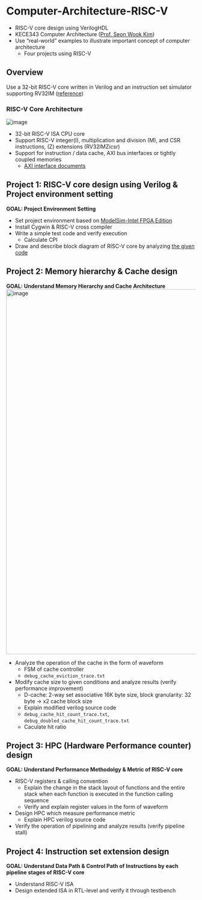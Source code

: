 # Computer-Architecture-RISC-V
* RISC-V core design using VerilogHDL
* KECE343 Computer Architecture ([Prof. Seon Wook Kim](http://compiler.korea.ac.kr/?_ga=2.194478564.854245486.1646472198-316617093.1632121575))
* Use “real-world” examples to illustrate important concept of computer architecture
  * Four projects using RISC-V

## Overview
Use a 32-bit RISC-V core written in Verilog and an instruction set simulator supporting RV32IM ([reference](https://github.com/ultraembedded/riscv))
<br>

### RISC-V Core Architecture
![image](https://user-images.githubusercontent.com/37537248/156884274-9fe0f9ec-cccb-4a1e-9690-0c7d6edd57ae.png)
* 32-bit RISC-V ISA CPU core
* Support RISC-V integer(I), multiplication and division (M), and CSR instructions, (Z) extensions (RV32IMZicsr)
* Support for instruction / data cache, AXI bus interfaces or tightly coupled memories
  * [AXI interface documents](https://www.xilinx.com/support/documentation/ip_documentation/ug761_axi_reference_guide.pdf)

## Project 1: RISC-V core design using Verilog & Project environment setting
**GOAL: Project Environment Setting**
* Set project environment based on [ModelSim-Intel FPGA Edition](https://www.intel.co.kr/content/www/kr/ko/software/programmable/quartus-prime/model-sim.html)
* Install Cygwin & RISC-V cross compiler
* Write a simple test code and verify execution
  * Calculate CPI
* Draw and describe block diagram of RISC-V core by analyzing [the given code](https://github.com/ultraembedded/riscv)

## Project 2: Memory hierarchy & Cache design
**GOAL: Understand Memory Hierarchy and Cache Architecture**
<br>
<img width="968" alt="image" src="https://user-images.githubusercontent.com/37537248/156886696-839a308e-e92f-418a-95ed-a13475b19a1d.png">
* Analyze the operation of the cache in the form of waveform
  * FSM of cache controller
  * `debug_cache_eviction_trace.txt`
* Modify cache size to given conditions and analyze results (verify performance improvement)
  * D-cache: 2-way set associative 16K byte size, block granularity: 32 byte -> x2 cache block size
  * Explain modified verilog source code
  * `debug_cache_hit_count_trace.txt`, `debug_doubled_cache_hit_count_trace.txt`
  * Caculate hit ratio

## Project 3: HPC (Hardware Performance counter) design
**GOAL: Understand Performance Methodolgy & Metric of RISC-V core**
* RISC-V registers & calling convention
  * Explain the change in the stack layout of functions and the entire stack when each function is executed in the function calling sequence
  * Verify and explain register values in the form of waveform
* Design HPC which measure performance metric
  * Explain HPC verilog source code
* Verify the operation of pipelining and analyze results (verify pipeline stall)

## Project 4: Instruction set extension design
**GOAL: Understand Data Path & Control Path of Instructions by each pipeline stages of RISC-V core**
* Understand RISC-V ISA
* Design extended ISA in RTL-level and verify it through testbench
